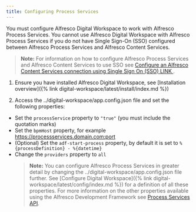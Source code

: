 ```yaml
---
title: Configuring Process Services
---
```

You must configure Alfresco Digital Workspace to work with Alfresco Process Services. You cannot use Alfresco Digital Workspace with Alfresco Process Services if you do not have Single Sign-On (SSO) configured between Alfresco Process Services and Alfresco Content Services.

> **Note:** For information on how to configure Alfresco Process Services and Alfresco Content Services to use SSO see [Configure an Alfresco Content Services connection using Single Sign On (SSO) LINK ](https://docs.alfresco.com/process-services1.11/concepts/acs-sso.html).

1. Ensure you have installed Alfresco Digital Workspace, see [Installation overview]({% link digital-workspace/latest/install/index.md %})

2. Access the ../digital-workspace/app.config.json file and set the following properties:

* Set the `processService` property to `"true"` (you must include the quotation marks)
* Set the `bpmHost` property, for example <https://processservices.domain.com:port>
* (Optional) Set the `adf-start-process` property, by default it is set to `%{processDefinition} - %{datetime}`
* Change the `providers` property to `all`
   > **Note:** You can configure Alfresco Process Services in greater detail by changing the ../digital-workspace/app.config.json file further. See [Configure Digital Workspace]({% link digital-workspace/latest/config/index.md %}) for a definition of all these properties. For more information on the other properties available using the Alfresco Development Framework see [Process Services API](https://www.alfresco.com/abn/adf/docs/process-services/).
